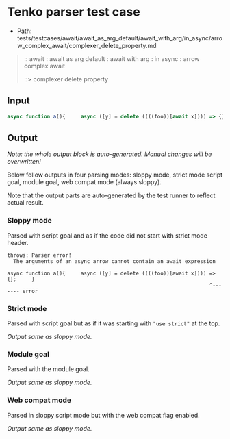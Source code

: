 # Tenko parser test case

- Path: tests/testcases/await/await_as_arg_default/await_with_arg/in_async/arrow_complex_await/complexer_delete_property.md

> :: await : await as arg default : await with arg : in async : arrow complex await
>
> ::> complexer delete property

## Input

`````js
async function a(){     async ([y] = delete ((((foo))[await x]))) => {};     }
`````

## Output

_Note: the whole output block is auto-generated. Manual changes will be overwritten!_

Below follow outputs in four parsing modes: sloppy mode, strict mode script goal, module goal, web compat mode (always sloppy).

Note that the output parts are auto-generated by the test runner to reflect actual result.

### Sloppy mode

Parsed with script goal and as if the code did not start with strict mode header.

`````
throws: Parser error!
  The arguments of an async arrow cannot contain an await expression

async function a(){     async ([y] = delete ((((foo))[await x]))) => {};     }
                                                                  ^------- error
`````

### Strict mode

Parsed with script goal but as if it was starting with `"use strict"` at the top.

_Output same as sloppy mode._

### Module goal

Parsed with the module goal.

_Output same as sloppy mode._

### Web compat mode

Parsed in sloppy script mode but with the web compat flag enabled.

_Output same as sloppy mode._
